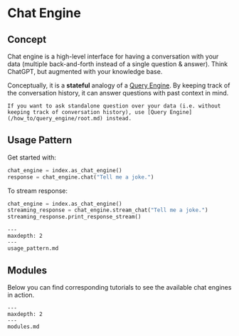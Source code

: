 # Chat Engine

## Concept
Chat engine is a high-level interface for having a conversation with your data
(multiple back-and-forth instead of a single question & answer).
Think ChatGPT, but augmented with your knowledge base.  

Conceptually, it is a **stateful** analogy of a [Query Engine](/how_to/query_engine/root.md). 
By keeping track of the conversation history, it can answer questions with past context in mind.  


```{tip}
If you want to ask standalone question over your data (i.e. without keeping track of conversation history), use [Query Engine](/how_to/query_engine/root.md) instead.  
```

## Usage Pattern
Get started with:
```python
chat_engine = index.as_chat_engine()
response = chat_engine.chat("Tell me a joke.")
```

To stream response:
```python
chat_engine = index.as_chat_engine()
streaming_response = chat_engine.stream_chat("Tell me a joke.")
streaming_response.print_response_stream() 
```


```{toctree}
---
maxdepth: 2
---
usage_pattern.md
```


## Modules
Below you can find corresponding tutorials to see the available chat engines in action. 

```{toctree}
---
maxdepth: 2
---
modules.md
```